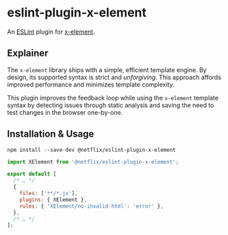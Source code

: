 # eslint-plugin-x-element

An [ESLint] plugin for [x-element].

## Explainer

The `x-element` library ships with a simple, efficient template engine. By design, 
its supported syntax is strict and _unforgiving_. This approach affords improved 
performance and minimizes template complexity.

This plugin improves the feedback loop while using the `x-element` template syntax
by detecting issues through static analysis and saving the need to test changes
in the browser one-by-one.

## Installation & Usage

```
npm install --save-dev @netflix/eslint-plugin-x-element
```

```js
import XElement from '@netflix/eslint-plugin-x-element';

export default [
  /* … */
  {
    files: ['**/*.js'],
    plugins: { XElement },
    rules: { 'XElement/no-invalid-html': 'error' },
  },
  /* … */
];
```

[ESLint]: https://eslint.org
[x-element]: https://github.com/Netflix/x-element
